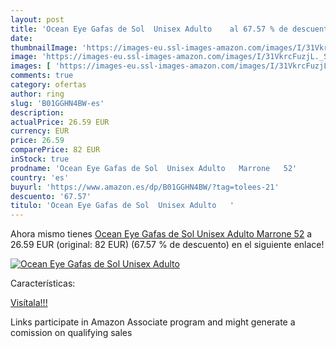 ```yaml
---
layout: post
title: 'Ocean Eye Gafas de Sol  Unisex Adulto    al 67.57 % de descuento'
date: 
thumbnailImage: 'https://images-eu.ssl-images-amazon.com/images/I/31VkrcFuzjL._SL200_.jpg'
image: 'https://images-eu.ssl-images-amazon.com/images/I/31VkrcFuzjL._SL200_.jpg'
images: [ 'https://images-eu.ssl-images-amazon.com/images/I/31VkrcFuzjL._SL200_.jpg' ]
comments: true
category: ofertas
author: ring
slug: 'B01GGHN4BW-es'
description:
actualPrice: 26.59 EUR
currency: EUR
price: 26.59
comparePrice: 82 EUR
inStock: true
prodname: 'Ocean Eye Gafas de Sol  Unisex Adulto   Marrone   52'
country: 'es'
buyurl: 'https://www.amazon.es/dp/B01GGHN4BW/?tag=tolees-21'
descuento: '67.57'
titulo: 'Ocean Eye Gafas de Sol  Unisex Adulto   '
---
```


Ahora mismo tienes [Ocean Eye Gafas de Sol  Unisex Adulto   Marrone   52](https://www.amazon.es/dp/B01GGHN4BW/?tag=tolees-21) a 26.59 EUR (original: 82 EUR) (67.57 %  de descuento) en el siguiente enlace!

[![Ocean Eye Gafas de Sol  Unisex Adulto   ](https://images-eu.ssl-images-amazon.com/images/I/31VkrcFuzjL._SL200_.jpg)](https://www.amazon.es/dp/B01GGHN4BW/?tag=tolees-21)

Características:


[Visítala!!!](https://www.amazon.es/dp/B01GGHN4BW/?tag=tolees-21)

Links participate in Amazon Associate program and might generate a comission on qualifying sales
